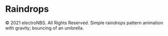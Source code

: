 # Raindrops
&copy; 2021 electroNBS. All Rights Reserved.
Simple raindrops pattern animation with gravity; bouncing of an umbrella.

